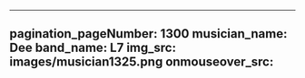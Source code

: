 ------
pagination_pageNumber: 1300
musician_name: Dee
band_name: L7
img_src: images/musician1325.png
onmouseover_src: 
------